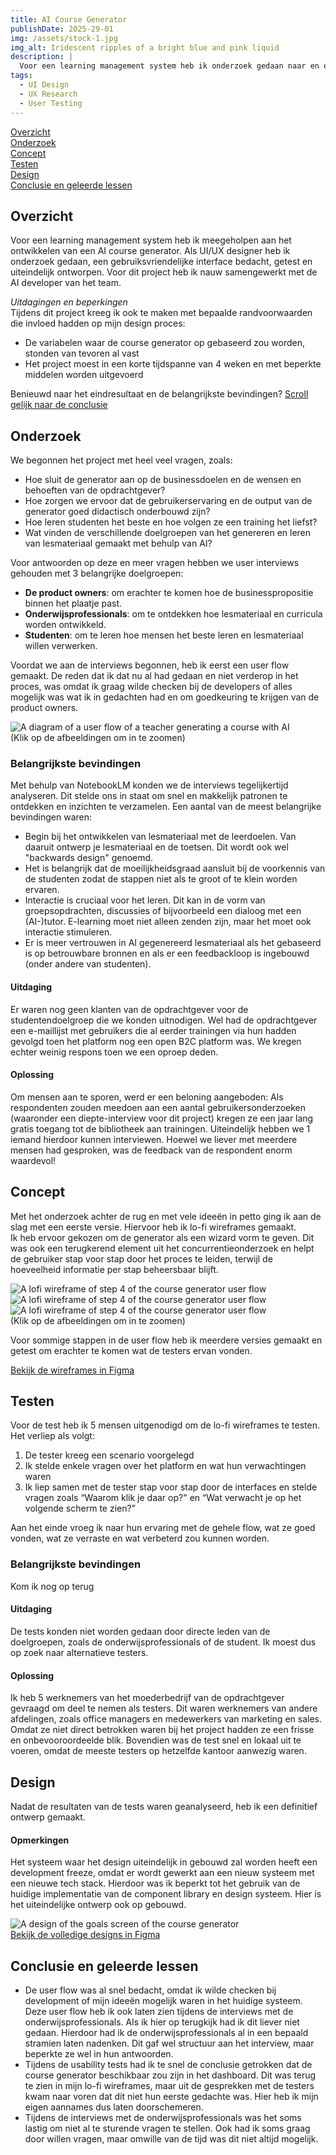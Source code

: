 ```yaml
---
title: AI Course Generator
publishDate: 2025-29-01
img: /assets/stock-1.jpg
img_alt: Iridescent ripples of a bright blue and pink liquid
description: |
  Voor een learning management system heb ik onderzoek gedaan naar en een ontwerp gemaakt voor een AI course generator.
tags:
  - UI Design
  - UX Research
  - User Testing
---
```


<a href=#overzicht>Overzicht</a><br/>
<a href=#onderzoek>Onderzoek</a><br/>
<a href=#concept>Concept</a><br/>
<a href=#testen>Testen</a><br/>
<a href=#design>Design</a><br/>
<a href=#conclusie-en-geleerde-lessen>Conclusie en geleerde lessen</a>

## Overzicht

Voor een learning management system heb ik meegeholpen aan het ontwikkelen van een AI course generator. Als UI/UX designer heb ik onderzoek gedaan, een gebruiksvriendelijke interface bedacht, getest en uiteindelijk ontworpen. Voor dit project heb ik nauw samengewerkt met de AI developer van het team.

_Uitdagingen en beperkingen_<br/>
Tijdens dit project kreeg ik ook te maken met bepaalde randvoorwaarden die invloed hadden op mijn design proces:

- De variabelen waar de course generator op gebaseerd zou worden, stonden van tevoren al vast
- Het project moest in een korte tijdspanne van 4 weken en met beperkte middelen worden uitgevoerd

Benieuwd naar het eindresultaat en de belangrijkste bevindingen? <a href=#conclusie>Scroll gelijk naar de conclusie</a>

## Onderzoek

We begonnen het project met heel veel vragen, zoals:

- Hoe sluit de generator aan op de businessdoelen en de wensen en behoeften van de opdrachtgever?
- Hoe zorgen we ervoor dat de gebruikerservaring en de output van de generator goed didactisch onderbouwd zijn?
- Hoe leren studenten het beste en hoe volgen ze een training het liefst?
- Wat vinden de verschillende doelgroepen van het genereren en leren van lesmateriaal gemaakt met behulp van AI?

Voor antwoorden op deze en meer vragen hebben we user interviews gehouden met 3 belangrijke doelgroepen:

- **De product owners**: om erachter te komen hoe de businesspropositie binnen het plaatje past.
- **Onderwijsprofessionals**: om te ontdekken hoe lesmateriaal en curricula worden ontwikkeld.
- **Studenten**: om te leren hoe mensen het beste leren en lesmateriaal willen verwerken.

Voordat we aan de interviews begonnen, heb ik eerst een user flow gemaakt. De reden dat ik dat nu al had gedaan en niet verderop in het proces, was omdat ik graag wilde checken bij de developers of alles mogelijk was wat ik in gedachten had en om goedkeuring te krijgen van de product owners.

<div data-lightbox="true">
<Image src="../../assets/user-flow.png" alt="A diagram of a user flow of a teacher generating a course with AI"></Image>
</div>
(Klik op de afbeeldingen om in te zoomen)

### Belangrijkste bevindingen

Met behulp van NotebookLM konden we de interviews tegelijkertijd analyseren. Dit stelde ons in staat om snel en makkelijk patronen te ontdekken en inzichten te verzamelen. Een aantal van de meest belangrijke bevindingen waren:

- Begin bij het ontwikkelen van lesmateriaal met de leerdoelen. Van daaruit ontwerp je lesmateriaal en de toetsen. Dit wordt ook wel "backwards design" genoemd.
- Het is belangrijk dat de moeilijkheidsgraad aansluit bij de voorkennis van de studenten zodat de stappen niet als te groot of te klein worden ervaren.
- Interactie is cruciaal voor het leren. Dit kan in de vorm van groepsopdrachten, discussies of bijvoorbeeld een dialoog met een (AI-)tutor. E-learning moet niet alleen zenden zijn, maar het moet ook interactie stimuleren.
- Er is meer vertrouwen in AI gegenereerd lesmateriaal als het gebaseerd is op betrouwbare bronnen en als er een feedbackloop is ingebouwd (onder andere van studenten).

#### Uitdaging

Er waren nog geen klanten van de opdrachtgever voor de studentendoelgroep die we konden uitnodigen. Wel had de opdrachtgever een e-maillijst met gebruikers die al eerder trainingen via hun hadden gevolgd toen het platform nog een open B2C platform was. We kregen echter weinig respons toen we een oproep deden.

#### Oplossing

Om mensen aan te sporen, werd er een beloning aangeboden: Als respondenten zouden meedoen aan een aantal gebruikersonderzoeken (waaronder een diepte-interview voor dit project) kregen ze een jaar lang gratis toegang tot de bibliotheek aan trainingen. Uiteindelijk hebben we 1 iemand hierdoor kunnen interviewen. Hoewel we liever met meerdere mensen had gesproken, was de feedback van de respondent enorm waardevol!

## Concept

Met het onderzoek achter de rug en met vele ideeën in petto ging ik aan de slag met een eerste versie. Hiervoor heb ik lo-fi wireframes gemaakt.<br/>
Ik heb ervoor gekozen om de generator als een wizard vorm te geven. Dit was ook een terugkerend element uit het concurrentieonderzoek en helpt de gebruiker stap voor stap door het proces te leiden, terwijl de hoeveelheid informatie per stap beheersbaar blijft.

<div data-lightbox="true">
<Image src="../../assets/lofi-wireframes/8-lofi-step4-1.jpg" alt="A lofi wireframe of step 4 of the course generator user flow" />
</div>
<div data-lightbox="true">
<Image src="../../assets/lofi-wireframes/9-lofi-step4-2.jpg" alt="A lofi wireframe of step 4 of the course generator user flow" />
</div>
<div data-lightbox="true">
<Image src="../../assets/lofi-wireframes/10-lofi-step4-3.jpg" alt="A lofi wireframe of step 4 of the course generator user flow" />
</div>
(Klik op de afbeeldingen om in te zoomen)

Voor sommige stappen in de user flow heb ik meerdere versies gemaakt en getest om erachter te komen wat de testers ervan vonden.<br/>

<a href="https://www.figma.com/design/xtrIubMX2FrYrcuKDBoXYT/AI-Course-Generator?node-id=0-1&t=QVOl3j0uTwqJW3DD-1" target="_blank">Bekijk de wireframes in Figma</a>

## Testen

Voor de test heb ik 5 mensen uitgenodigd om de lo-fi wireframes te testen. Het verliep als volgt:

1. De tester kreeg een scenario voorgelegd
2. Ik stelde enkele vragen over het platform en wat hun verwachtingen waren
3. Ik liep samen met de tester stap voor stap door de interfaces en stelde vragen zoals “Waarom klik je daar op?" en “Wat verwacht je op het volgende scherm te zien?”

Aan het einde vroeg ik naar hun ervaring met de gehele flow, wat ze goed vonden, wat ze verraste en wat verbeterd zou kunnen worden.

### Belangrijkste bevindingen

Kom ik nog op terug

#### Uitdaging

De tests konden niet worden gedaan door directe leden van de doelgroepen, zoals de onderwijsprofessionals of de student. Ik moest dus op zoek naar alternatieve testers.

#### Oplossing

Ik heb 5 werknemers van het moederbedrijf van de opdrachtgever gevraagd om deel te nemen als testers. Dit waren werknemers van andere afdelingen, zoals office managers en medewerkers van marketing en sales. Omdat ze niet direct betrokken waren bij het project hadden ze een frisse en onbevooroordeelde blik. Bovendien was de test snel en lokaal uit te voeren, omdat de meeste testers op hetzelfde kantoor aanwezig waren.

## Design

Nadat de resultaten van de tests waren geanalyseerd, heb ik een definitief ontwerp gemaakt.

#### Opmerkingen

Het systeem waar het design uiteindelijk in gebouwd zal worden heeft een development freeze, omdat er wordt gewerkt aan een nieuw systeem met een nieuwe tech stack. Hierdoor was ik beperkt tot het gebruik van de huidige implementatie van de component library en design systeem. Hier is het uiteindelijke ontwerp ook op gebouwd.

<div data-lightbox="true">
<Image src="../../assets/learning-goals-screen-design.jpg" alt="A design of the goals screen of the course generator" />
</div>
<a href="https://www.figma.com/design/xtrIubMX2FrYrcuKDBoXYT/AI-Course-Generator?node-id=0-1&t=QVOl3j0uTwqJW3DD-1" target="_blank">Bekijk de volledige designs in Figma</a>

## Conclusie en geleerde lessen

- De user flow was al snel bedacht, omdat ik wilde checken bij development of mijn ideeën mogelijk waren in het huidige systeem. Deze user flow heb ik ook laten zien tijdens de interviews met de onderwijsprofessionals. Als ik hier op terugkijk had ik dit liever niet gedaan. Hierdoor had ik de onderwijsprofessionals al in een bepaald stramien laten nadenken. Dit gaf wel structuur aan het interview, maar beperkte ze wel in hun antwoorden.
- Tijdens de usability tests had ik te snel de conclusie getrokken dat de course generator beschikbaar zou zijn in het dashboard. Dit was terug te zien in mijn lo-fi wireframes, maar uit de gesprekken met de testers kwam naar voren dat dit niet hun eerste gedachte was. Hier heb ik mijn eigen aannames dus laten doorschemeren.
- Tijdens de interviews met de onderwijsprofessionals was het soms lastig om niet al te sturende vragen te stellen. Ook had ik soms graag door willen vragen, maar omwille van de tijd was dit niet altijd mogelijk.
